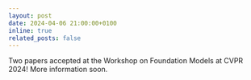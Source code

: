 ```yaml
---
layout: post
date: 2024-04-06 21:00:00+0100
inline: true
related_posts: false
---
```


Two papers accepted at the Workshop on Foundation Models at CVPR 2024! More information soon.
